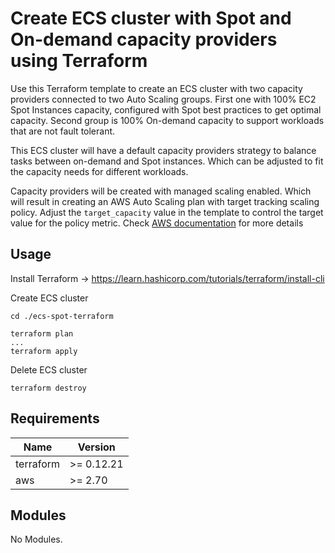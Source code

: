 # Create ECS cluster with Spot and On-demand capacity providers using Terraform 

Use this Terraform template to create an ECS cluster with two capacity providers connected to two Auto Scaling groups. First one with 100% EC2 Spot Instances capacity, configured with Spot best practices to get optimal capacity. Second group is 100% On-demand capacity to support workloads that are not fault tolerant.

This ECS cluster will have a default capacity providers strategy to balance tasks between on-demand and Spot instances. Which can be adjusted to fit the capacity needs for different workloads.

Capacity providers will be created with managed scaling enabled. Which will result in creating an AWS Auto Scaling plan with target tracking scaling policy. Adjust the ```target_capacity``` value in the template to control the target value for the policy metric. Check [AWS documentation](https://docs.aws.amazon.com/AmazonECS/latest/developerguide/asg-capacity-providers-update-capacity-provider.html) for more details   


## Usage

Install Terraform -> https://learn.hashicorp.com/tutorials/terraform/install-cli

Create ECS cluster

```
cd ./ecs-spot-terraform

terraform plan
...
terraform apply
```

Delete ECS cluster
```
terraform destroy
```

## Requirements

| Name | Version |
|------|---------|
| terraform | >= 0.12.21 |
| aws | >= 2.70 |

## Modules

No Modules.
